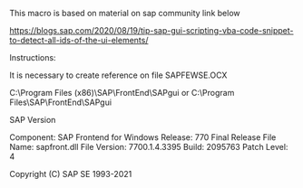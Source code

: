 This macro is based on material on sap community link below

https://blogs.sap.com/2020/08/19/tip-sap-gui-scripting-vba-code-snippet-to-detect-all-ids-of-the-ui-elements/

Instructions:

It is necessary to create reference on file SAPFEWSE.OCX

C:\Program Files (x86)\SAP\FrontEnd\SAPgui or C:\Program Files\SAP\FrontEnd\SAPgui

SAP Version

Component: SAP Frontend for Windows
Release: 770 Final Release
File Name: sapfront.dll
File Version: 7700.1.4.3395
Build: 2095763 
Patch Level: 4


Copyright (C) SAP SE 1993-2021
